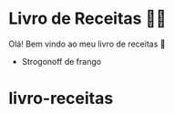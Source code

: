 #  Livro de Receitas :man_cook:

Olá! Bem vindo ao meu livro de receitas :wave:

- Strogonoff de frango
# livro-receitas
